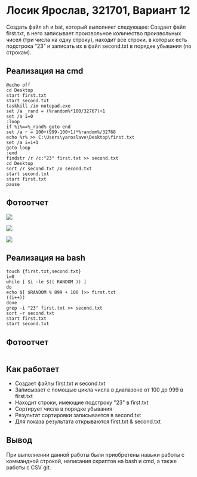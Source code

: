 # Лосик Ярослав, 321701, Вариант 12

Создать файл sh и bat, который выполняет следующее:
Создает файл first.txt, в него записывает произвольное количество произвольных чисел (три числа на одну строку),
находит все строки, в которых есть подстрока “23” и записать их в файл second.txt в порядке убывания (по строкам). 

## Реализация на cmd

```
@echo off
cd Desktop
start first.txt
start second.txt
taskkill /im notepad.exe
set /a _rand = (%random%*100/32767)+1
set /a i=0
:loop
if %i%==%_rand% goto end
set /a r = 100+(999-100+1)*%random%/32768
echo %r% >> C:\Users\yaroslave\Desktop\first.txt
set /a i=i+1
goto loop
:end
findstr /r /c:"23" first.txt >> second.txt
cd Desktop
sort /r second.txt /o second.txt
start second.txt
start first.txt 
pause
```

## Фотоотчет

![](https://github.com/iis-32170x/RPIIS/blob/%D0%9B%D0%BE%D1%81%D0%B8%D0%BA_%D0%AF/1.png)

![](https://github.com/iis-32170x/RPIIS/blob/%D0%9B%D0%BE%D1%81%D0%B8%D0%BA_%D0%AF/2.png)

![](https://github.com/iis-32170x/RPIIS/blob/%D0%9B%D0%BE%D1%81%D0%B8%D0%BA_%D0%AF/cmd.png)

## Реализация на bash

```
touch {first.txt,second.txt}
i=0
while [ $i -le $(( RANDOM )) ]
do
echo $[ $RANDOM % 899 + 100 ]>> first.txt
((i++))
done
grep -i "23" first.txt >> second.txt
sort -r second.txt
start first.txt
start second.txt
```

## Фотоотчет

![]()

## Как работает

- Создает файлы first.txt и second.txt
- Записывает с помощью цикла числа в диапазоне от 100 до 999 в first.txt
- Находит строки, имеющие подстроку "23" в first.txt
- Сортирует числа в порядке убывания
- Результат сортировки записывается в second.txt
- Для показа результата открываются first.txt & second.txt

## Вывод

При выполнении данной работы были приобретены навыки работы с коммандной строкой, написания скриптов на bash и cmd, а также работы с CSV git.
